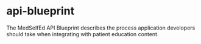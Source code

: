 # api-blueprint
The MedSelfEd API Blueprint describes the process application developers should take when integrating with patient education content.
